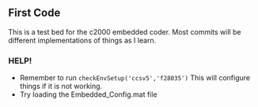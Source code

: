 ## First Code ##
This is a test bed for the c2000 embedded coder. Most commits will be different implementations of things as I learn.

### HELP!

-  Remember to run `checkEnvSetup('ccsv5','f28035')` This will configure things if it is not working.
-  Try loading the Embedded_Config.mat file